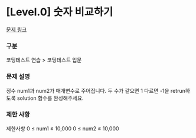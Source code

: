 # [Level.0] 숫자 비교하기

[문제 링크](https://school.programmers.co.kr/learn/courses/30/lessons/120807?language=python3)

### 구분

코딩테스트 연습 > 코딩테스트 입문

### 문제 설명

정수 num1과 num2가 매개변수로 주어집니다. 두 수가 같으면 1 다르면 -1을 retrun하도록 solution 함수를 완성해주세요.

### 제한 사항

제한사항
0 ≤ num1 ≤ 10,000
0 ≤ num2 ≤ 10,000

